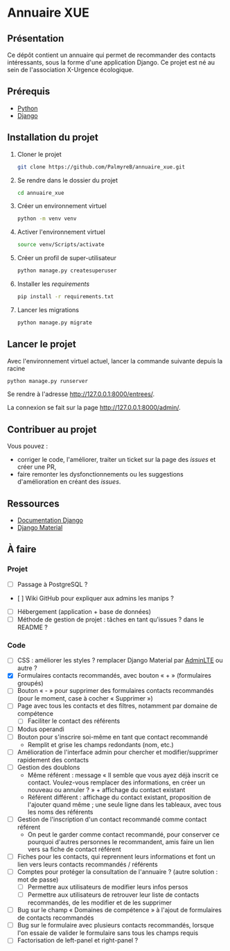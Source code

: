 # Annuaire XUE

## Présentation

Ce dépôt contient un annuaire qui permet de recommander des contacts intéressants, sous la forme d'une application Django. Ce projet est né au sein de l'association X-Urgence écologique.

## Prérequis

- [Python](https://www.python.org/downloads/)
- [Django](https://docs.djangoproject.com/en/4.1/topics/install/)

## Installation du projet

1. Cloner le projet

   ```sh
   git clone https://github.com/PalmyreB/annuaire_xue.git
   ```

2. Se rendre dans le dossier du projet

   ```sh
   cd annuaire_xue
   ```

3. Créer un environnement virtuel

   ```sh
   python -m venv venv
   ```

4. Activer l'environnement virtuel

   ```sh
   source venv/Scripts/activate
   ```

5. Créer un profil de super-utilisateur

   ```sh
   python manage.py createsuperuser
   ```

6. Installer les _requirements_

   ```sh
   pip install -r requirements.txt
   ```

7. Lancer les migrations

   ```sh
   python manage.py migrate
   ```

## Lancer le projet

Avec l'environnement virtuel actuel, lancer la commande suivante depuis la racine

```sh
python manage.py runserver
```

Se rendre à l'adresse <http://127.0.0.1:8000/entrees/>.

La connexion se fait sur la page <http://127.0.0.1:8000/admin/>.

## Contribuer au projet

Vous pouvez :

- corriger le code, l'améliorer, traiter un ticket sur la page des _issues_ et créer une PR,
- faire remonter les dysfonctionnements ou les suggestions d'amélioration en créant des _issues_.

## Ressources

- [Documentation Django](https://docs.djangoproject.com/en/4.1/)
- [Django Material](https://github.com/viewflow/django-material/)

## À faire

### Projet

- [ ] Passage à PostgreSQL ?
- [ ] Wiki GitHub pour expliquer aux admins les manips ?
- [ ] Hébergement (application + base de données)
- [ ] Méthode de gestion de projet : tâches en tant qu'issues ? dans le README ?

### Code

- [ ] CSS : améliorer les styles ? remplacer Django Material par [AdminLTE](https://adminlte.io/) ou autre ?
- [x] Formulaires contacts recommandés, avec bouton « + » (formulaires groupés)
- [ ] Bouton « - » pour supprimer des formulaires contacts recommandés (pour le moment, case à cocher « Supprimer »)
- [ ] Page avec tous les contacts et des filtres, notamment par domaine de compétence
  - [ ] Faciliter le contact des référents
- [ ] Modus operandi
- [ ] Bouton pour s'inscrire soi-même en tant que contact recommandé
  - Remplit et grise les champs redondants (nom, etc.)
- [ ] Amélioration de l'interface admin pour chercher et modifier/supprimer rapidement des contacts
- [ ] Gestion des doublons
  - Même référent : message « Il semble que vous ayez déjà inscrit ce contact. Voulez-vous remplacer des informations, en créer un nouveau ou annuler ? » + affichage du contact existant
  - Référent différent : affichage du contact existant, proposition de l'ajouter quand même ; une seule ligne dans les tableaux, avec tous les noms des référents
- [ ] Gestion de l'inscription d'un contact recommandé comme contact référent
  - On peut le garder comme contact recommandé, pour conserver ce pourquoi d'autres personnes le recommandent, amis faire un lien vers sa fiche de contact référent
- [ ] Fiches pour les contacts, qui reprennent leurs informations et font un lien vers leurs contacts recommandés / référents
- [ ] Comptes pour protéger la consultation de l'annuaire ? (autre solution : mot de passe)
  - [ ] Permettre aux utilisateurs de modifier leurs infos persos
  - [ ] Permettre aux utilisateurs de retrouver leur liste de contacts recommandés, de les modifier et de les supprimer
- [ ] Bug sur le champ « Domaines de compétence » à l'ajout de formulaires de contacts recommandés
- [ ] Bug sur le formulaire avec plusieurs contacts recommandés, lorsque l'on essaie de valider le formulaire sans tous les champs requis
- [ ] Factorisation de left-panel et right-panel ?
